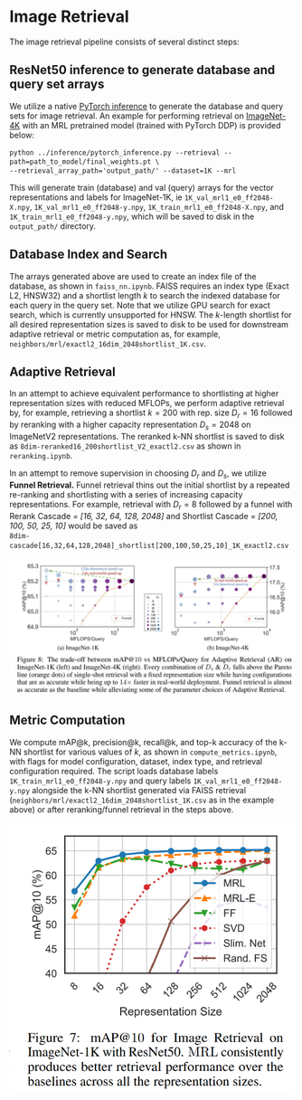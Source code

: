 # Image Retrieval
The image retrieval pipeline consists of several distinct steps:

## ResNet50 inference to generate database and query set arrays
We utilize a native [PyTorch inference](../inference/pytorch_eval.py) to generate the database and query sets for image retrieval. An example for performing 
retrieval on [ImageNet-4K](../imagenet-4k/README.md) with an MRL pretrained model (trained with PyTorch DDP) is provided below:

```
python ../inference/pytorch_inference.py --retrieval --path=path_to_model/final_weights.pt \
--retrieval_array_path='output_path/' --dataset=1K --mrl
```
This will generate train (database) and val (query) arrays for the vector representations and labels for ImageNet-1K, ie
`1K_val_mrl1_e0_ff2048-X.npy`, `1K_val_mrl1_e0_ff2048-y.npy`, `1K_train_mrl1_e0_ff2048-X.npy`, and `1K_train_mrl1_e0_ff2048-y.npy`, which will be saved to disk in the `output_path/` directory.

## Database Index and Search
The arrays generated above are used to create an index file of the database, as shown in `faiss_nn.ipynb`. FAISS requires an 
index type (Exact L2, HNSW32) and a shortlist length $k$ to search the indexed database for each query in the query set. Note that we utilize GPU search 
for exact search, which is currently unsupported for HNSW. The $k$-length shortlist for all desired representation sizes is saved to disk to be used 
for downstream adaptive retrieval or metric computation as, for example, `neighbors/mrl/exactl2_16dim_2048shortlist_1K.csv`.

## Adaptive Retrieval
In an attempt to achieve equivalent performance to shortlisting at higher representation sizes with reduced MFLOPs, we perform adaptive retrieval by, for example, retrieving a shortlist $k = 200$ with rep. size $D_r = 16$ followed by reranking with a higher capacity representation $D_s = 2048$ on ImageNetV2 representations. The reranked k-NN shortlist is saved to disk as `8dim-reranked16_200shortlist_V2_exactl2.csv` as shown in `reranking.ipynb`.

In an attempt to remove supervision in choosing $D_r$ and $D_s$, we utilize **Funnel Retrieval.** Funnel retrieval thins out the initial shortlist by a 
repeated re-ranking and shortlisting with a series of increasing capacity representations. For example, retrieval with $D_r = 8$ followed by a funnel with Rerank Cascade *= [16, 32, 64, 128, 2048]* and Shortlist Cascade *= [200, 100, 50, 25, 10]* would be saved as  
`8dim-cascade[16,32,64,128,2048]_shortlist[200,100,50,25,10]_1K_exactl2.csv`

<p align="center">
<img src="../images/mrl-r50-map-vs-mflops.jpeg" width="1024"/>
</p>

## Metric Computation
We compute mAP@k, precision@k, recall@k, and top-k accuracy of the k-NN shortlist for various values of $k$, as shown in
`compute_metrics.ipynb`, with flags for model configuration, dataset, index type, and retrieval configuration required. The script loads database labels
`1K_train_mrl1_e0_ff2048-y.npy` and query labels `1K_val_mrl1_e0_ff2048-y.npy` alongside the k-NN shortlist generated via FAISS retrieval 
(`neighbors/mrl/exactl2_16dim_2048shortlist_1K.csv` as in the example above) or 
after reranking/funnel retrieval in the steps above.

<p align="center">
<img src="../images/mrl-r50-retrieval-mAP.png" width="512"/>
</p>

